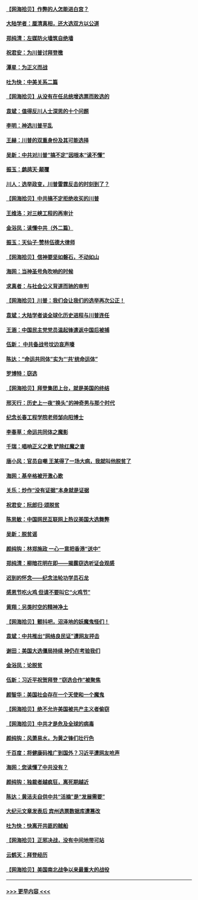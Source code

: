 #### [【网海拾贝】作弊的人怎能进白宫？](../pages/nsc993/n12603546.md?t=12090302) 
#### [大陆学者：厘清真相，还大选双方以公道](../pages/nsc993/n12603475.md?t=12090302) 
#### [郑纯清：左媒防火墙筑自绝墙](../pages/nsc993/n12602226.md?t=12090302) 
#### [祝君安：为川普讨拜登檄](../pages/nsc993/n12602199.md?t=12090302) 
#### [潭星：为正义而战](../pages/nsc993/n12600926.md?t=12090302) 
#### [吐为快：中美关系二篇](../pages/nsc993/n12600908.md?t=12090302) 
#### [【网海拾贝】从没有在任总统增选票而败选的](../pages/nsc993/n12600435.md?t=12090302) 
#### [袁斌：值得反川人士深思的十个问题](../pages/nsc993/n12600332.md?t=12090302) 
#### [李明：神选川普平乱](../pages/nsc993/n12599751.md?t=12090302) 
#### [王赫：川普的双重身份及其可能选择](../pages/nsc993/n12599723.md?t=12090302) 
#### [吴新：中共对川普“搞不定”因根本“读不懂”](../pages/nsc993/n12599502.md?t=12090302) 
#### [振玉：鹧鸪天‧颠覆](../pages/nsc993/n12599494.md?t=12090302) 
#### [川人：选举政变，川普雷霆反击的时刻到了？](../pages/nsc993/n12599291.md?t=12090302) 
#### [【网海拾贝】中共搞不定拒绝收买的川普](../pages/nsc993/n12598955.md?t=12090302) 
#### [王维洛：对三峡工程的再审计](../pages/nsc993/n12598436.md?t=12090302) 
#### [金浴凤：读懂中共（外二篇）](../pages/nsc993/n12597943.md?t=12090302) 
#### [振玉：天仙子‧赞林伍德大律师](../pages/nsc993/n12597929.md?t=12090302) 
#### [【网海拾贝】信神要坚如磐石，不动如山](../pages/nsc993/n12597901.md?t=12090302) 
#### [海网：当神圣号角吹响的时候](../pages/nsc993/n12595891.md?t=12090302) 
#### [求真者：与社会公义背道而驰的审判](../pages/nsc993/n12595868.md?t=12090302) 
#### [【网海拾贝】川普：我们会让我们的选举再次公正！](../pages/nsc993/n12594930.md?t=12090302) 
#### [袁斌：大陆学者谈全球化历史进程与川普连任](../pages/nsc993/n12594690.md?t=12090302) 
#### [王涵：中国民主党党员温起锋遣返中国后被捕](../pages/nsc993/n12594540.md?t=12090302) 
#### [伍新： 中共备战号坟边哀声嚎](../pages/nsc993/n12593086.md?t=12090302) 
#### [陈达：“命运共同体”实为“‘共’统命运体”](../pages/nsc993/n12590865.md?t=12090302) 
#### [罗博特：窃选](../pages/nsc993/n12590619.md?t=12090302) 
#### [【网海拾贝】拜登集团上台，就是美国的终结](../pages/nsc993/n12589725.md?t=12090302) 
#### [邢天行：历史上一夜“换头”的神奇男与那个时代](../pages/nsc993/n12589424.md?t=12090302) 
#### [纪念长春工程学院老师邹向阳博士](../pages/nsc993/n12585390.md?t=12090302) 
#### [李春草：命运共同体之魔影](../pages/nsc993/n12585026.md?t=12090302) 
#### [千瑞：唱响正义之歌 铲除红魔之害](../pages/nsc993/n12585002.md?t=12090302) 
#### [唐小风：官员自嘲 王某得了一场大病，我就叫他脱贫了](../pages/nsc993/n12584981.md?t=12090302) 
#### [海网：基辛格被开激心歌](../pages/nsc993/n12584946.md?t=12090302) 
#### [关乐：炒作“没有证据”本身就是证据](../pages/nsc993/n12583146.md?t=12090302) 
#### [祝君安：阮郎归‧颂脱贫](../pages/nsc993/n12583119.md?t=12090302) 
#### [陈思敏：中国网民互联网上热议美国大选舞弊](../pages/nsc993/n12582845.md?t=12090302) 
#### [吴新：脱贫谣](../pages/nsc993/n12580839.md?t=12090302) 
#### [颜纯钩：林郑施政 一心一意把香港“送中”](../pages/nsc993/n12580805.md?t=12090302) 
#### [郑纯清：柳暗花明在即——揭露窃选听证会观感](../pages/nsc993/n12580795.md?t=12090302) 
#### [迟到的怀念——纪念法轮功学员石龙](../pages/nsc993/n12580245.md?t=12090302) 
#### [感恩节吃火鸡  但请不要叫它“火鸡节”](../pages/nsc993/n12580252.md?t=12090302) 
#### [黄翔：另类时空的精神净土](../pages/nsc993/n12578638.md?t=12090302) 
#### [【网海拾贝】颤抖吧，沼泽地的妖魔鬼怪们！](../pages/nsc993/n12578552.md?t=12090302) 
#### [袁斌：中共推出“网络良民证”遭网友抨击](../pages/nsc993/n12578511.md?t=12090302) 
#### [谢田：美国大选僵局持续 神仍在考验我们](../pages/nsc993/n12577432.md?t=12090302) 
#### [金浴凤：论脱贫](../pages/nsc993/n12576386.md?t=12090302) 
#### [伍新：习近平祝贺拜登 “窃选合作”被聚焦](../pages/nsc993/n12576358.md?t=12090302) 
#### [颜智华：美国社会存在一个天使和一个魔鬼](../pages/nsc993/n12574299.md?t=12090302) 
#### [【网海拾贝】绝不允许美国被共产主义者偷窃](../pages/nsc993/n12573396.md?t=12090302) 
#### [【网海拾贝】中共才是危及全球的病毒](../pages/nsc993/n12571204.md?t=12090302) 
#### [颜纯钩：风萧易水，为黄之锋们壮行色](../pages/nsc993/n12571487.md?t=12090302) 
#### [千百度：将健康码推广到国外？习近平遭网友呛声](../pages/nsc993/n12570808.md?t=12090302) 
#### [海网：您读懂了中共没有？](../pages/nsc993/n12570487.md?t=12090302) 
#### [颜纯钩：独裁者越疯狂，离死期越近](../pages/nsc993/n12569055.md?t=12090302) 
#### [陈达：黄洁夫自供中共“活摘”是“发展需要”](../pages/nsc993/n12568541.md?t=12090302) 
#### [大纪元文章发表后 宾州选票数据库遭篡改](../pages/nsc993/n12568105.md?t=12090302) 
#### [吐为快：快离开共匪的贼船](../pages/nsc993/n12568462.md?t=12090302) 
#### [【网海拾贝】正邪决战，没有中间地带可站](../pages/nsc993/n12568439.md?t=12090302) 
#### [云鹤天：拜登经历](../pages/nsc993/n12567294.md?t=12090302) 
#### [【网海拾贝】美国南北战争以来最重大的战役](../pages/nsc993/n12567247.md?t=12090302) 

----
#### [ >>> 更早内容 <<< ](../indexes/nsc993-earlier.md)
